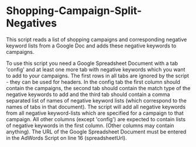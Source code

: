 # Shopping-Campaign-Split-Negatives
This script reads a list of shopping campaigns and corresponding negative keyword lists 
from a Google Doc and adds these negative keywords to campaigns.

To use this script you need a Google Spreadsheet Document with a
 tab 'config' and at least one more tab with negative keywords 
 which you want to add to your campaigns. The first rows in 
 all tabs are ignored by the script - they can be used for 
 headers. In the config tab the first column should contain
 the campaigns, the second tab should contain the match type
 of the negative keywords to add and the third tab should 
 contain a comma separated list of names of negative 
 keyword lists (which correspond to the names of tabs
 in that document). The script will add all negative 
 keywords from all negative keyword-lists which are 
 specified for a campaign to that campaign. All other
 columns (except 'config') are expected to contain lists 
 of negative keywords in the first column. (Other columns
 may contain anything). The URL of the Google Spreadsheet
 Document must be entered in the AdWords Script on line 16 (spreadsheetUrl).
